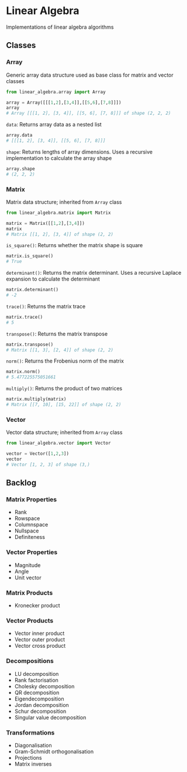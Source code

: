 # Linear Algebra

Implementations of linear algebra algorithms

## Classes

### Array

Generic array data structure used as base class for matrix and vector classes
```python
from linear_algebra.array import Array

array = Array([[[1,2],[3,4]],[[5,6],[7,8]]])
array
# Array [[[1, 2], [3, 4]], [[5, 6], [7, 8]]] of shape (2, 2, 2)
```

`data`: Returns array data as a nested list
```python
array.data
# [[[1, 2], [3, 4]], [[5, 6], [7, 8]]]
```

`shape`: Returns lengths of array dimensions. Uses a recursive implementation to calculate the array shape
```python
array.shape
# (2, 2, 2)
```

### Matrix

Matrix data structure; inherited from `Array` class
```python
from linear_algebra.matrix import Matrix

matrix = Matrix([[1,2],[3,4]])
matrix
# Matrix [[1, 2], [3, 4]] of shape (2, 2)
```

`is_square()`: Returns whether the matrix shape is square
```python
matrix.is_square()
# True
```

`determinant()`: Returns the matrix determinant. Uses a recursive Laplace expansion to calculate the determinant
```python
matrix.determinant()
# -2
```

`trace()`: Returns the matrix trace
```python
matrix.trace()
# 5
```

`transpose()`: Returns the matrix transpose
```python
matrix.transpose()
# Matrix [[1, 3], [2, 4]] of shape (2, 2)
```

`norm()`: Returns the Frobenius norm of the matrix
```python
matrix.norm()
# 5.477225575051661
```

`multiply()`: Returns the product of two matrices
```python
matrix.multiply(matrix)
# Matrix [[7, 10], [15, 22]] of shape (2, 2)
```

### Vector

Vector data structure; inherited from `Array` class
```python
from linear_algebra.vector import Vector

vector = Vector([1,2,3])
vector
# Vector [1, 2, 3] of shape (3,)
```

## Backlog

### Matrix Properties
- Rank
- Rowspace
- Columnspace
- Nullspace
- Definiteness

### Vector Properties
- Magnitude
- Angle
- Unit vector

### Matrix Products
- Kronecker product

### Vector Products
- Vector inner product
- Vector outer product
- Vector cross product

### Decompositions
- LU decomposition
- Rank factorisation
- Cholesky decomposition
- QR decomposition
- Eigendecomposition
- Jordan decomposition
- Schur decomposition
- Singular value decomposition

### Transformations
- Diagonalisation
- Gram-Schmidt orthogonalisation
- Projections
- Matrix inverses